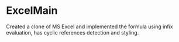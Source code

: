 # ExcelMain
 Created a clone of MS Excel and implemented the formula using infix evaluation, has cyclic references detection and styling.
